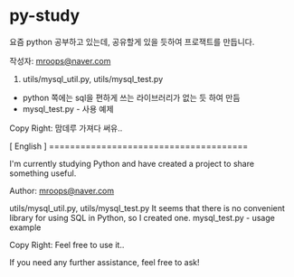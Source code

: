 # py-study

요즘 python 공부하고 있는데, 공유할게 있을 듯하여 프로잭트를 만듭니다.

작성자: mroops@naver.com

1. utils/mysql_util.py,   utils/mysql_test.py
- python 쪽에는 sql을 편하게 쓰는 라이브러리가 없는 듯 하여 만듬
- mysql_test.py - 사용 예제


Copy Right: 맘데루 가져다 써유..



[ English ] ======================================

I'm currently studying Python and have created a project to share something useful.

Author: mroops@naver.com

utils/mysql_util.py, utils/mysql_test.py
It seems that there is no convenient library for using SQL in Python, so I created one.
mysql_test.py - usage example


Copy Right: Feel free to use it..

If you need any further assistance, feel free to ask!
